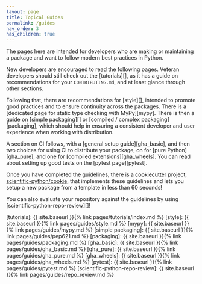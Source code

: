 ```yaml
---
layout: page
title: Topical Guides
permalink: /guides
nav_order: 3
has_children: true
---
```


The pages here are intended for developers who are making or maintaining a
package and want to follow modern best practices in Python.

New developers are encouraged to read the following pages. Veteran developers
should still check out the [tutorials][], as it has a guide on
recommendations for your `CONTRIBUTING.md`, and at least glance through other
sections.

Following that, there are recommendations for [style][], intended to promote
good practices and to ensure continuity across the packages. There is a
[dedicated page for static type checking with MyPy][mypy]. There is then a guide on
[simple packaging][] or [compiled / complex packaging][packaging], which should help
in ensuring a consistent developer and user experience when working with distribution.

A section on CI follows, with a [general setup guide][gha_basic], and then two
choices for using CI to distribute your package, on for [pure
Python][gha_pure], and one for [compiled extensions][gha_wheels]. You can read
about setting up good tests on the [pytest page][pytest].

Once you have completed the guidelines, there is a [cookiecutter][] project,
[scientific-python/cookie][], that implements these guidelines and lets you setup a
new package from a template in less than 60 seconds!

You can also evaluate your repository against the guidelines by using
[scientific-python-repo-review][]!

[tutorials]: {{ site.baseurl }}{% link pages/tutorials/index.md %}
[style]: {{ site.baseurl }}{% link pages/guides/style.md %}
[mypy]: {{ site.baseurl }}{% link pages/guides/mypy.md %}
[simple packaging]: {{ site.baseurl }}{% link pages/guides/pep621.md %}
[packaging]: {{ site.baseurl }}{% link pages/guides/packaging.md %}
[gha_basic]: {{ site.baseurl }}{% link pages/guides/gha_basic.md %}
[gha_pure]: {{ site.baseurl }}{% link pages/guides/gha_pure.md %}
[gha_wheels]: {{ site.baseurl }}{% link pages/guides/gha_wheels.md %}
[pytest]: {{ site.baseurl }}{% link pages/guides/pytest.md %}
[scientific-python-repo-review]: {{ site.baseurl }}{% link pages/guides/repo_review.md %}

[cookiecutter]: https://cookiecutter.readthedocs.io
[scientific-python/cookie]: https://github.com/scientific-python/cookie
